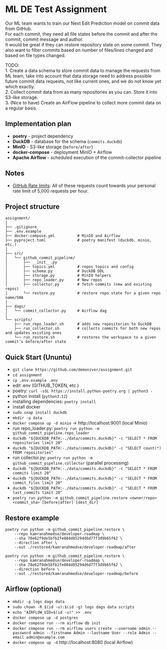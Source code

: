 # ML DE Test Assignment

Our ML team wants to train our Next Edit Prediction model on commit data from GitHub.  
For each commit, they need all file states before the commit and after the commit, commit message and author.  
It would be great if they can restore repository state on some commit. They also want to filter commits based on number 
of files/lines changed and based on file types changed.

TODO:  
    1. Create a data schema to store commit data to manage the requests from ML team, take into account that 
data storage need to address possible future commit data requests, not like current ones, and we do not know 
yet which exactly.  
    2. Collect commit data from as many repositories as you can. Store it into S3-like storage.   
    3. (Nice to have) Create an AirFlow pipeline to collect more commit data on a regular basis.  


## Implementation plan
- **poetry** - project dependency
- **DuckDB** - database for the schema (`commits.duckdb`)
- **MinIO** - S3-like storage (`before/after`)
- **docker-compose** - deployment MinIO + Airflow
- **Apache Airflow** - scheduled execution of the commit-collector pipeline

## Notes
- [GitHub Rate limits](https://docs.github.com/en/rest/using-the-rest-api/rate-limits-for-the-rest-api?apiVersion=2022-11-28): 
All of these requests count towards your personal rate limit of 5,000 requests per hour.

## Project structure
```text
assignment/
│
├── .gitignore
├── .env.example
├── docker-compose.yml          # MinIO and Airflow
├── pyproject.toml              # poetry manifest (duckdb, minio, etc.)
│
├── src/
│   └── github_commit_pipeline/
│       ├── __init__.py      
│       ├── topics.yml          # repos topics and config  
│       ├── schema.py           # DuckDB DDL
│       ├── storage.py          # MinIO helpers
│       ├── repo_loader.py      # New repos
│       ├── collector.py        # fetch commits (new and existing repos)
│       └── restore.py          # restore repo state for a given repo name/SHA
│
├── dags/
│   └── commit_collector.py     # Airflow dag
│
└── scripts/
    ├── run_repo_loader.sh      # adds new repositories to DuckDB
    ├── run_collector.sh        # collects commits for both new repos and updates existing ones
    └── run_restore.sh          # restores the workspace to a given commit’s before/after state
```

## Quick Start (Ununtu)
- `git clone https://github.com/demonzver/assignment.git`
- `cd assignment`
- `cp .env.example .env` 
- edit .env (GITHUB_TOKEN, etc.)
- poetry:  `curl -sSL https://install.python-poetry.org | python3 -`
- python install (`python3.12`)
- installing dependencies: `poetry install`
- install docker
- `sudo snap install duckdb`
- `mkdir -p data`
- `docker compose up -d minio` -> http://localhost:9001 (local Minio)
- run repo_loader.py: `poetry run python -m github_commit_pipeline.repo_loader`
- `duckdb "${DUCKDB_PATH:-./data/commits.duckdb}" -c "SELECT * FROM repositories limit 20"`
- `duckdb "${DUCKDB_PATH:-./data/commits.duckdb}" -c "SELECT count(*) FROM repositories"`
- run collector.py: `poetry run python -m github_commit_pipeline.collector` (parallel processing)
- `duckdb "${DUCKDB_PATH:-./data/commits.duckdb}" -c "SELECT * FROM commits limit 20"`
- `duckdb "${DUCKDB_PATH:-./data/commits.duckdb}" -c "SELECT * FROM commit_files limit 20"`
- `duckdb "${DUCKDB_PATH:-./data/commits.duckdb}" -c "SELECT * FROM last_commits limit 20"`
- `poetry run python -m github_commit_pipeline.restore <owner/repo> <commit_sha> [before|after] [dest_dir]`


## Restore example
```text
poetry run python -m github_commit_pipeline.restore \
    --repo kamranahmedse/developer-roadmap \
    --sha 78e62f9de5bfb2fe884d85294d6d77f3d9b65f62 \
    --direction after \
    --out ./restored/kamranahmedse/developer-roadmap/after
```

```text
poetry run python -m github_commit_pipeline.restore \
    --repo kamranahmedse/developer-roadmap \
    --sha 78e62f9de5bfb2fe884d85294d6d77f3d9b65f62 \
    --direction before \
    --out ./restored/kamranahmedse/developer-roadmap/before
```

## Airflow (optional)
- `mkdir -p logs dags data`
- `sudo chown -R $(id -u):$(id -g) logs dags data scripts`
- `echo "AIRFLOW_UID=$(id -u)" >> .env`
- `docker compose up -d postgres`
- `docker compose run --rm airflow db init`
- `docker compose run --rm airflow users create --username admin --password admin --firstname Admin --lastname User --role Admin --email admin@example.com`
- `docker compose up -d` http://localhost:8080 (local Airflow) 